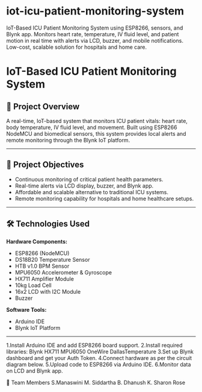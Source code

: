 # iot-icu-patient-monitoring-system
IoT-Based ICU Patient Monitoring System using ESP8266, sensors, and Blynk app. Monitors heart rate, temperature, IV fluid level, and patient motion in real time with alerts via LCD, buzzer, and mobile notifications. Low-cost, scalable solution for hospitals and home care. 
# IoT-Based ICU Patient Monitoring System
## 📖 Project Overview
A real-time, IoT-based system that monitors ICU patient vitals: heart rate, body temperature, IV fluid level, and movement. Built using ESP8266 NodeMCU and biomedical sensors, this system provides local alerts and remote monitoring through the Blynk IoT platform.

---

## 🎯 Project Objectives
- Continuous monitoring of critical patient health parameters.
- Real-time alerts via LCD display, buzzer, and Blynk app.
- Affordable and scalable alternative to traditional ICU systems.
- Remote monitoring capability for hospitals and home healthcare setups.

---

## 🛠️ Technologies Used
**Hardware Components:**
- ESP8266 (NodeMCU)
- DS18B20 Temperature Sensor
- HTB v1.0 BPM Sensor
- MPU6050 Accelerometer & Gyroscope
- HX711 Amplifier Module
- 10kg Load Cell
- 16x2 LCD with I2C Module
- Buzzer

**Software Tools:**
- Arduino IDE
- Blynk IoT Platform

---
1.Install Arduino IDE and add ESP8266 board support.
2.Install required libraries:
  Blynk
  HX711
  MPU6050
  OneWire
  DallasTemperature
3.Set up Blynk dashboard and get your Auth Token.
4.Connect hardware as per the circuit diagram below.
5.Upload code to ESP8266 via Arduino IDE.
6.Monitor data on LCD and Blynk app.

🤝 Team Members
  S.Manaswini
  M. Siddartha
  B. Dhanush
  K. Sharon Rose
